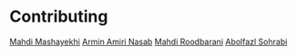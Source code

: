 # Contributing

[Mahdi Mashayekhi](https://github.com/MahdiMashayekhi-AI)
[Armin Amiri Nasab](https://github.com/arminamirinasab)
[Mahdi Roodbarani](https://github.com/Mahdi1224roodi)
[Abolfazl Sohrabi](https://github.com/AABOLFAZLSOHRABI)